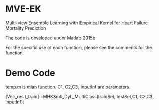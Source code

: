 # MVE-EK
Multi-view Ensemble Learning with Empirical Kernel for Heart Failure Mortality Prediction

The code is developed under Matlab 2015b

For the specific use of each function, please see the comments for the function.

# Demo Code

temp.m is mian function.
C1, C2,C3, inputInf are parameters.

[Vec_res t_train] =MHKSmk_DyL_MultiClass(trainSet, testSet,C1, C2,C3, inputInf); 
